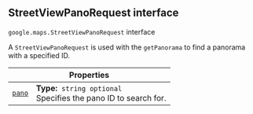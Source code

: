 
<devsite-heading text=" StreetViewPanoRequest interface" for="StreetViewPanoRequest" level="h2" link="" toc="" back-to-top=""><h2 id="StreetViewPanoRequest" is-upgraded="">StreetViewPanoRequest interface</h2></devsite-heading>
<p>
<code translate="no" dir="ltr"><span itemprop="path">google.maps</span>.<span itemprop="name">StreetViewPanoRequest</span></code>
interface
</p>
<p>A <code translate="no" dir="ltr">StreetViewPanoRequest</code> is used with the <code translate="no" dir="ltr">getPanorama</code> to find a panorama with a specified ID.</p>
<div class="devsite-table-wrapper"><table class="properties responsive" summary="interface StreetViewPanoRequest - Properties">
<thead>
<tr><th colspan="2">Properties</th>
</tr></thead>
<tbody>
<tr id="StreetViewPanoRequest.pano">
<td itemprop="property"><code translate="no" dir="ltr"><a class="secret-link" href="#StreetViewPanoRequest.pano"><span>pano</span></a></code></td>
<td><div><strong>Type:</strong>&nbsp; <code translate="no" dir="ltr">string <span class="optional-type-annotation">optional</span></code></div>
<div class="desc">Specifies the pano ID to search for.</div></td>
</tr>
</tbody>
</table></div>
